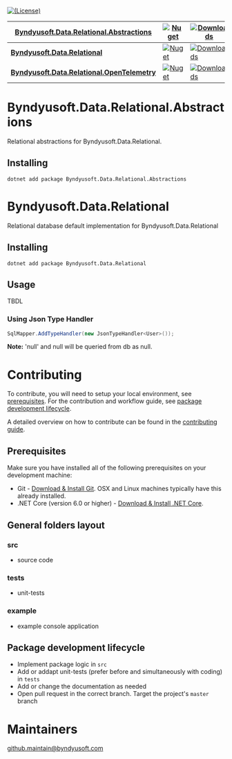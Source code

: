 [![(License)](https://img.shields.io/github/license/Byndyusoft/Byndyusoft.Data.Relational.Abstractions.svg)](LICENSE.txt)


| [Byndyusoft.Data.Relational.Abstractions](https://www.nuget.org/packages/Byndyusoft.Data.Relational.Abstractions/) | [![Nuget](https://img.shields.io/nuget/v/Byndyusoft.Data.Relational.Abstractions.svg)](https://www.nuget.org/packages/Byndyusoft.Data.Relational.Abstractions/) | [![Downloads](https://img.shields.io/nuget/dt/Byndyusoft.Data.Relational.Abstractions.svg)](https://www.nuget.org/packages/Byndyusoft.Data.Relational.Abstractions/) |
|------- | ------------ | --------- |
| [**Byndyusoft.Data.Relational**](https://www.nuget.org/packages/Byndyusoft.Data.Relational/) | [![Nuget](https://img.shields.io/nuget/v/Byndyusoft.Data.Relational.svg)](https://www.nuget.org/packages/Byndyusoft.Data.Relational/) | [![Downloads](https://img.shields.io/nuget/dt/Byndyusoft.Data.Relational.svg)](https://www.nuget.org/packages/Byndyusoft.Data.Relational/) |
| [**Byndyusoft.Data.Relational.OpenTelemetry**](https://www.nuget.org/packages/Byndyusoft.Data.Relational.OpenTelemetry/) | [![Nuget](https://img.shields.io/nuget/v/Byndyusoft.Data.Relational.OpenTelemetry.svg)](https://www.nuget.org/packages/Byndyusoft.Data.Relational.OpenTelemetry/) | [![Downloads](https://img.shields.io/nuget/dt/Byndyusoft.Data.Relational.OpenTelemetry.svg)](https://www.nuget.org/packages/Byndyusoft.Data.Relational.OpenTelemetry/) |

# Byndyusoft.Data.Relational.Abstractions
Relational abstractions for Byndyusoft.Data.Relational.

## Installing

```shell
dotnet add package Byndyusoft.Data.Relational.Abstractions
```

# Byndyusoft.Data.Relational
Relational database default implementation for Byndyusoft.Data.Relational

## Installing

```shell
dotnet add package Byndyusoft.Data.Relational
```

## Usage

TBDL

### Using Json Type Handler

```csharp
SqlMapper.AddTypeHandler(new JsonTypeHandler<User>());
```

**Note:** 'null' and null will be queried from db as null.

# Contributing

To contribute, you will need to setup your local environment, see [prerequisites](#prerequisites). For the contribution and workflow guide, see [package development lifecycle](#package-development-lifecycle).

A detailed overview on how to contribute can be found in the [contributing guide](CONTRIBUTING.md).

## Prerequisites

Make sure you have installed all of the following prerequisites on your development machine:

- Git - [Download & Install Git](https://git-scm.com/downloads). OSX and Linux machines typically have this already installed.
- .NET Core (version 6.0 or higher) - [Download & Install .NET Core](https://dotnet.microsoft.com/download/dotnet/6.0).

## General folders layout

### src
- source code

### tests

- unit-tests

### example

- example console application

## Package development lifecycle

- Implement package logic in `src`
- Add or addapt unit-tests (prefer before and simultaneously with coding) in `tests`
- Add or change the documentation as needed
- Open pull request in the correct branch. Target the project's `master` branch

# Maintainers

[github.maintain@byndyusoft.com](mailto:github.maintain@byndyusoft.com)
